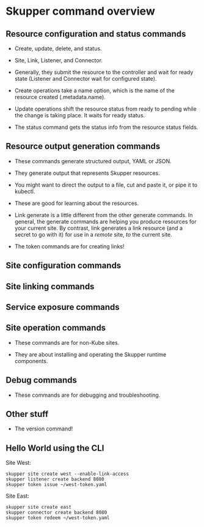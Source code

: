 # Skupper command overview

## Resource configuration and status commands

- Create, update, delete, and status.

- Site, Link, Listener, and Connector.

- Generally, they submit the resource to the controller and wait for
  ready state (Listener and Connector wait for configured state).

- Create operations take a name option, which is the name of the
  resource created (.metadata.name).

- Update operations shift the resource status from ready to pending
  while the change is taking place.  It waits for ready status.

- The status command gets the status info from the resource status
  fields.

## Resource output generation commands

- These commands generate structured output, YAML or JSON.

- They generate output that represents Skupper resources.

- You might want to direct the output to a file, cut and paste it, or
  pipe it to kubectl.

- These are good for learning about the resources.

- Link generate is a little different from the other generate
  commands.  In general, the generate commands are helping you produce
  resources for your current site.  By contrast, link generates a link
  resource (and a secret to go with it) for use in a *remote* site,
  *to* the current site.

- The token commands are for creating links!

## Site configuration commands

## Site linking commands

## Service exposure commands

## Site operation commands

- These commands are for non-Kube sites.

- They are about installing and operating the Skupper runtime
  components.

## Debug commands

- These commands are for debugging and troubleshooting.

## Other stuff

- The version command!

## Hello World using the CLI

Site West:

~~~
skupper site create west --enable-link-access
skupper listener create backend 8080
skupper token issue ~/west-token.yaml
~~~

Site East:

~~~
skupper site create east
skupper connector create backend 8080
skupper token redeem ~/west-token.yaml
~~~
